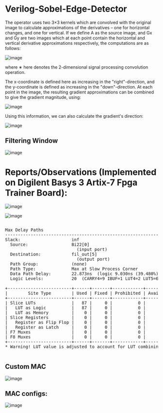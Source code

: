 # Verilog-Sobel-Edge-Detector

The operator uses two 3×3 kernels which are convolved with the original image to calculate approximations of the derivatives – one for horizontal changes, and one for vertical. If we define A as the source image, and Gx and Gy are two images which at each point contain the horizontal and vertical derivative approximations respectively, the computations are as follows:

![image](https://github.com/Rahul-Cheruku/Verilog-Sobel-Edge-Detector/assets/77064752/e76c2666-b4a7-4a57-bd69-bd73df0800e2)


where ∗ here denotes the 2-dimensional signal processing convolution operation.

The x-coordinate is defined here as increasing in the "right"-direction, and the y-coordinate is defined as increasing in the "down"-direction. At each point in the image, the resulting gradient approximations can be combined to give the gradient magnitude, using:

![image](https://github.com/Rahul-Cheruku/Verilog-Sobel-Edge-Detector/assets/77064752/0f11a324-ce1c-4432-9536-529b3f291fd0)



Using this information, we can also calculate the gradient's direction:

![image](https://github.com/Rahul-Cheruku/Verilog-Sobel-Edge-Detector/assets/77064752/387e744b-8c6d-4996-af66-93ae8995994a)


## Filtering Window

![image](https://github.com/Rahul-Cheruku/Verilog-Sobel-Edge-Detector/assets/77064752/15820f75-219a-49b4-adec-4f6ea8aa260e)

# Reports/Observations (Implemented on Digilent Basys 3 Artix-7 Fpga Trainer Board):

![image](https://github.com/Rahul-Cheruku/Verilog-Sobel-Edge-Detector/assets/77064752/407bee55-0150-4f28-9126-44016952226e)

![image](https://github.com/Rahul-Cheruku/Verilog-Sobel-Edge-Detector/assets/77064752/2ca450c9-4d53-48f1-9547-c690ba4eeb22)

<pre>

Max Delay Paths
--------------------------------------------------------------------------------------
Slack:                    inf
  Source:                 Bi22[0]
                            (input port)
  Destination:            fil_out[5]
                            (output port)
  Path Group:             (none)
  Path Type:              Max at Slow Process Corner
  Data Path Delay:        22.873ns  (logic 9.030ns (39.480%)  route 13.843ns (60.520%))
  Logic Levels:           20  (CARRY4=9 IBUF=1 LUT4=2 LUT5=6 LUT6=1 OBUF=1)

+-------------------------+------+-------+------------+-----------+-------+
|        Site Type        | Used | Fixed | Prohibited | Available | Util% |
+-------------------------+------+-------+------------+-----------+-------+
| Slice LUTs              |   87 |     0 |          0 |     20800 |  0.42 |
|   LUT as Logic          |   87 |     0 |          0 |     20800 |  0.42 |
|   LUT as Memory         |    0 |     0 |          0 |      9600 |  0.00 |
| Slice Registers         |    0 |     0 |          0 |     41600 |  0.00 |
|   Register as Flip Flop |    0 |     0 |          0 |     41600 |  0.00 |
|   Register as Latch     |    0 |     0 |          0 |     41600 |  0.00 |
| F7 Muxes                |    0 |     0 |          0 |     16300 |  0.00 |
| F8 Muxes                |    0 |     0 |          0 |      8150 |  0.00 |
+-------------------------+------+-------+------------+-----------+-------+
* Warning! LUT value is adjusted to account for LUT combining.

</pre>

## Custom MAC 
![image](https://github.com/Rahul-Cheruku/Verilog-Sobel-Edge-Detector/assets/77064752/eb0cdd44-f5a2-4eee-9cf0-8bba45de7f6a)

## MAC configs:

![image](https://github.com/Rahul-Cheruku/Verilog-Sobel-Edge-Detector/assets/77064752/f65233e9-af74-4e60-a5d5-ce27c37ca9de)



 

 
